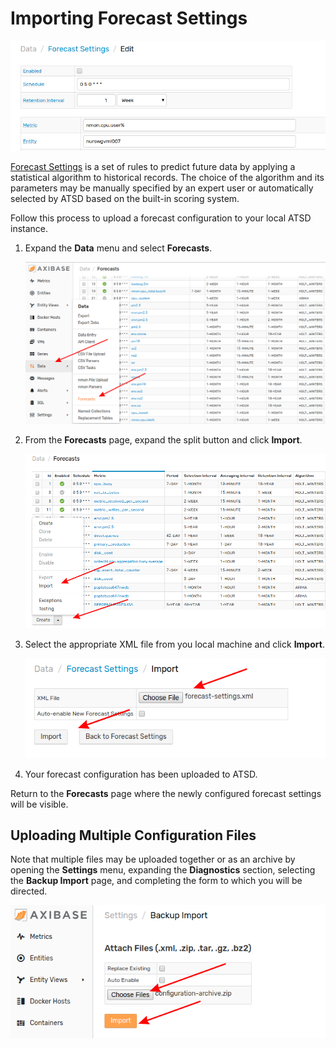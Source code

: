 # Importing Forecast Settings

![](images/forecast-title.png)

[Forecast Settings](https://github.com/axibase/atsd/tree/master/forecasting) is a set of rules to predict future data by applying a statistical algorithm to historical records.  The choice of the algorithm and its parameters may be manually specified by an expert user or automatically selected by ATSD based on the built-in scoring system.

Follow this process to upload a forecast configuration to your local ATSD instance.

1. Expand the **Data** menu and select **Forecasts**.

    ![](images/forecast-1.png)

2. From the **Forecasts** page, expand the split button and click **Import**.

    ![](images/forecast-2.png)

3. Select the appropriate XML file from you local machine and click **Import**.

    ![](images/forecast-3.png)

4. Your forecast configuration has been uploaded to ATSD.

Return to the **Forecasts** page where the newly configured forecast settings will be visible.

## Uploading Multiple Configuration Files

Note that multiple files may be uploaded together or as an archive by opening the **Settings** menu, expanding the **Diagnostics** section, selecting the **Backup Import** page, and completing the form to which you will be directed.

![](images/backup-import.png)
